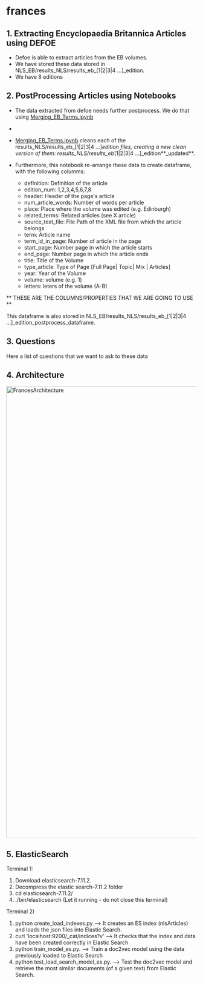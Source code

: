 # frances

## 1. Extracting Encyclopaedia Britannica Articles using DEFOE

- Defoe is able to extract articles from the EB volumes.
- We have stored these data stored in NLS_EB/results_NLS/results_eb_[1|2|3|4 ...]_edition.
- We have 8 editions 

## 2. PostProcessing Articles using Notebooks 

- The data extracted from defoe needs further postprocess. We do that using [Merging_EB_Terms.ipynb](https://github.com/francesNLP/frances/blob/main/NLS_EB/Merging_EB_Terms.ipynb)
- 
- [Merging_EB_Terms.ipynb](https://github.com/francesNLP/frances/blob/main/NLS_EB/Merging_EB_Terms.ipynb) cleans each of the results_NLS/results_eb_[1|2|3|4 ...]_edition files, creating a new clean version of them: results_NLS/results_eb_[1|2|3|4 ...]_edition**_updated**.

- Furthermore, this notebook re-arrange these data to create dataframe, with the following columms:

	- definition:           Definition of the article
	- edition_num:          1,2,3,4,5,6,7,8
	- header:               Header of the page's article                                  
	- num_article_words:    Number of words per article
	- place:                Place where the volume was edited (e.g. Edinburgh)                                    
	- related_terms:        Related articles (see X article)  
	- source_text_file:     File Path of the XML file from which the article belongs       
	- term:                 Article name                            
	- term_id_in_page:      Number of article in the page     
	- start_page:           Number page in which the article starts 
	- end_page:             Number page in which the article ends 
	- title:               Title of the Volume
	- type_article:            Type of Page [Full Page| Topic| Mix | Articles]                                       
	- year:                 Year of the Volume
	- volume:               volume (e.g. 1)
	- letters:              leters of the volume (A-B)
	
** THESE ARE THE COLUMNS/PROPERTIES THAT WE ARE GOING TO USE **

This dataframe is also stored in NLS_EB/results_NLS/results_eb_[1|2|3|4 ...]_edition_postprocess_dataframe. 

## 3. Questions

Here a list of questions that we want to ask to these data



## 4. Architecture


<img width="1194" alt="FrancesArchitecture" src="https://user-images.githubusercontent.com/6940078/134651770-deafc0a8-0dab-4144-a933-151db978e0ad.png">


## 5. ElasticSearch

Terminal 1:

1. Download elasticsearch-7.11.2.
2. Decompress the elastic search-7.11.2 folder
3. cd elasticsearch-7.11.2/
4. ./bin/elasticsearch 
           (Let it running - do not close this terminal)

Terminal  2) 
1. python create_load_indexes.py   —> It creates an ES index (nlsArticles) and loads the json files into Elastic Search. 
2. curl 'localhost:9200/_cat/indices?v’  —> It checks that the index and data have been created correctly in Elastic Search
3. python train_model_es.py.  —> Train a doc2vec model using the data previously loaded to Elastic Search 
4. python test_load_search_model_es.py. —> Test the doc2vec model and retrieve the most similar documents (of a given text) from Elastic Search.  

